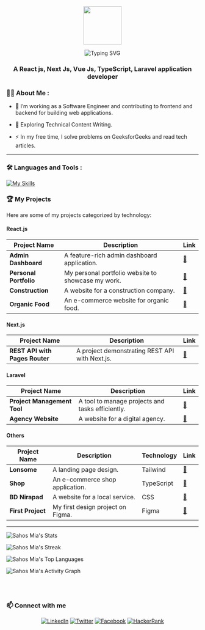 

<div id="header" align="center">
  <img src="https://media.giphy.com/media/M9gbBd9nbDrOTu1Mqx/giphy.gif" width="100"/>
</div>
<!-- <h1 align="center">Hi 👋, I'm Sahos Mia</h1> -->
<p align="center">
  <img src="https://readme-typing-svg.demolab.com?font=Fira+Code&size=28&duration=3000&pause=1200&color=FF6F61&center=true&vCenter=true&width=700&height=100&lines=Hi+there%2C+I'm+Sahos+Mia!;Welcome+to+my+GitHub+Universe!;Explore+my+projects+and+repos+below+%F0%9F%91%87" alt="Typing SVG" />
</p>
<h3 align="center">A React js, Next Js, Vue Js, TypeScript, Laravel application developer</h3>

### :woman_technologist: About Me :
- :telescope: I’m working as a Software Engineer and contributing to frontend and backend for building web applications.

- :seedling: Exploring Technical Content Writing.

- :zap: In my free time, I solve problems on GeeksforGeeks and read tech articles.


---

### :hammer_and_wrench: Languages and Tools :
[![My Skills](https://skillicons.dev/icons?i=laravel,php,js,typescript,react,vue,nodejs,jquery,tailwind,bootstrap,mysql,mongo,html,css,figma,mui,github,git,next,redux,vercel,markdown,netlify,postman,notion)](https://skillicons.dev)
<br>

### 🏆 My Projects

Here are some of my projects categorized by technology:

#### React.js

| Project Name         | Description                                       | Link                                                              |
| -------------------- | ------------------------------------------------- | ----------------------------------------------------------------- |
| **Admin Dashboard**  | A feature-rich admin dashboard application.       | [🔗](https://e-dash-sahosmia.netlify.app/)                           |
| **Personal Portfolio** | My personal portfolio website to showcase my work. | [🔗](https://sahos-mia.netlify.app/)                                |
| **Construction**     | A website for a construction company.             | [🔗](https://sahos-mia-construction.netlify.app/)                     |
| **Organic Food**     | An e-commerce website for organic food.           | [🔗](https://sahos-mia-organic-food.netlify.app/)                   |

#### Next.js

| Project Name              | Description                               | Link                                                              |
| ------------------------- | ----------------------------------------- | ----------------------------------------------------------------- |
| **REST API with Pages Router** | A project demonstrating REST API with Next.js. | [🔗](https://github.com/sahosridoy/nextjs-page-api.git)        |

#### Laravel

| Project Name                | Description                                       | Link                                                              |
| --------------------------- | ------------------------------------------------- | ----------------------------------------------------------------- |
| **Project Management Tool** | A tool to manage projects and tasks efficiently.  | [🔗](https://github.com/sahosmia/Project-Managment-Laravel)     |
| **Agency Website**          | A website for a digital agency.                   | [🔗](https://github.com/sahosmia/Agency-Website)                |

#### Others

| Project Name        | Description                               | Technology | Link                                                |
| ------------------- | ----------------------------------------- | ---------- | --------------------------------------------------- |
| **Lonsome**         | A landing page design.                    | Tailwind   | [🔗](https://lonsome.slovanky.com/)                   |
| **Shop**            | An e-commerce shop application.           | TypeScript | [🔗](https://github.com/sahosmia/shop)              |
| **BD Nirapad**      | A website for a local service.            | CSS        | [🔗](https://github.com/sahosmia/Bd-Nirapad)        |
| **First Project**   | My first design project on Figma.         | Figma      | [🔗](https://www.figma.com/file/vKhEk8m4K2hr2IcAVQuZ6g/New?node-id=0:1&t=jXjYrwaUttsHJj2p-1) |

---


![Sahos Mia's Stats](https://github-readme-stats.vercel.app/api?username=sahosmia&theme=darcula&show_icons=true&hide_border=true&count_private=true)

![Sahos Mia's Streak](https://github-readme-streak-stats.herokuapp.com/?user=sahosmia&theme=darcula&hide_border=true)

![Sahos Mia's Top Languages](https://github-readme-stats.vercel.app/api/top-langs/?username=sahosmia&theme=darcula&show_icons=true&hide_border=true&layout=compact)
  
![Sahos Mia's Activity Graph](https://github-readme-activity-graph.vercel.app/graph/?username=sahosmia&theme=tokyo-night&hide_border=true&text_color=ffffff"&color=708090&point=24292e&area=true&hide_border=true)
  

<br />
<br />





### 📫 Connect with me

<p align="center">
  <a href="https://www.linkedin.com/in/sahosmia/"><img src="https://img.shields.io/badge/LinkedIn-0077B5?style=for-the-badge&logo=linkedin&logoColor=white" alt="LinkedIn"></a>
  <a href="https://twitter.com/sahosmia"><img src="https://img.shields.io/badge/Twitter-1DA1F2?style=for-the-badge&logo=twitter&logoColor=white" alt="Twitter"></a>
  <a href="https://www.facebook.com/sahosmia301/"><img src="https://img.shields.io/badge/Facebook-1877F2?style=for-the-badge&logo=facebook&logoColor=white" alt="Facebook"></a>
  <a href="https://www.hackerrank.com/sahosridoy"><img src="https://img.shields.io/badge/-Hackerrank-2EC866?style=for-the-badge&logo=HackerRank&logoColor=white" alt="HackerRank"></a>
</p>






